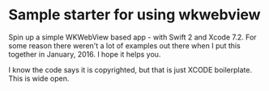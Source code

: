# Sample starter for using wkwebview

Spin up a simple WKWebView based app - with Swift 2 and Xcode 7.2. For some reason there weren't a lot of examples out there when I put this together in January, 2016. I hope it helps you.

I know the code says it is copyrighted, but that is just XCODE boilerplate. This is wide open.
